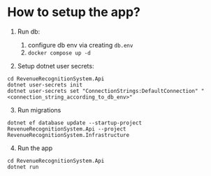 # How to setup the app?

1. Run db:
    1. configure db env via creating `db.env`
    2. `docker compose up -d`

2. Setup dotnet user secrets:

```
cd RevenueRecognitionSystem.Api
dotnet user-secrets init
dotnet user-secrets set "ConnectionStrings:DefaultConnection" "<connection_string_according_to_db_env>"
```

3. Run migrations
```
dotnet ef database update --startup-project RevenueRecognitionSystem.Api --project RevenueRecognitionSystem.Infrastructure
```

4. Run the app
```
cd RevenueRecognitionSystem.Api
dotnet run
```

